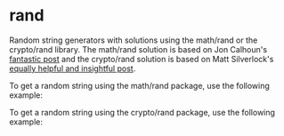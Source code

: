 # rand

Random string generators with solutions using the math/rand or the crypto/rand library. The math/rand solution is based on Jon Calhoun's [fantastic post](https://www.calhoun.io/creating-random-strings-in-go/) and the crypto/rand solution is based on Matt Silverlock's [equally helpful and insightful post](https://blog.questionable.services/article/generating-secure-random-numbers-crypto-rand/).

To get a random string using the math/rand package, use the following example:

To get a random string using the crypto/rand package, use the following example:
